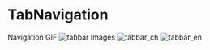# TabNavigation
Navigation
GIF
![tabbar](https://user-images.githubusercontent.com/15326025/118820416-dff64100-b8d3-11eb-8812-ac5878def4ab.gif)
Images
![tabbar_ch](https://user-images.githubusercontent.com/15326025/118821108-8b06fa80-b8d4-11eb-9801-f69a98a220b9.jpg)
![tabbar_en](https://user-images.githubusercontent.com/15326025/118821154-96f2bc80-b8d4-11eb-943f-4d247d90b10b.jpg)
